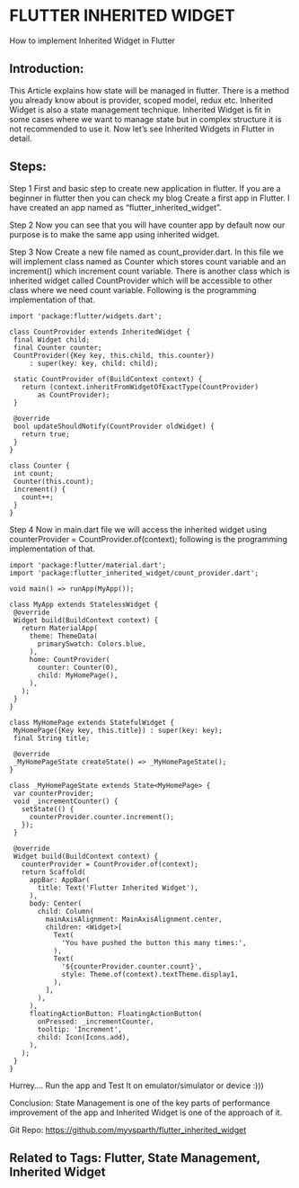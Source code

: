 # FLUTTER INHERITED WIDGET
 How to implement Inherited Widget in Flutter

## Introduction:
 This Article explains how state will be managed in flutter. There is a method you already know about is provider, scoped model, redux etc. Inherited Widget is also a state management technique. Inherited Widget is fit in some cases where we want to manage state but in complex structure it is not recommended to use it. Now let’s see Inherited Widgets in Flutter in detail.

## Steps:
 Step 1
 First and basic step to create new application in flutter. If you are a beginner in flutter then you can check my blog Create a first app in Flutter. I have created an app named as “flutter_inherited_widget”.

 Step 2
 Now you can see that you will have counter app by default now our purpose is to make the same app using inherited widget.

 Step 3
 Now Create a new file named as count_provider.dart. In this file we will implement class named  as Counter which stores count variable and an increment() which increment count variable. There is another class which is inherited widget called CountProvider which will be accessible to other class where we need count variable. Following is the programming implementation of that.

```
import 'package:flutter/widgets.dart';
 
class CountProvider extends InheritedWidget {
 final Widget child;
 final Counter counter;
 CountProvider({Key key, this.child, this.counter})
     : super(key: key, child: child);
 
 static CountProvider of(BuildContext context) {
   return (context.inheritFromWidgetOfExactType(CountProvider)
       as CountProvider);
 }
 
 @override
 bool updateShouldNotify(CountProvider oldWidget) {
   return true;
 }
}
 
class Counter {
 int count;
 Counter(this.count);
 increment() {
   count++;
 }
}
```

 Step 4
 Now in main.dart file we will access the inherited widget using counterProvider = CountProvider.of(context);  following is the programming implementation of that.

```
import 'package:flutter/material.dart';
import 'package:flutter_inherited_widget/count_provider.dart';
 
void main() => runApp(MyApp());
 
class MyApp extends StatelessWidget {
 @override
 Widget build(BuildContext context) {
   return MaterialApp(
     theme: ThemeData(
       primarySwatch: Colors.blue,
     ),
     home: CountProvider(
       counter: Counter(0),
       child: MyHomePage(),
     ),
   );
 }
}
 
class MyHomePage extends StatefulWidget {
 MyHomePage({Key key, this.title}) : super(key: key);
 final String title;
 
 @override
 _MyHomePageState createState() => _MyHomePageState();
}
 
class _MyHomePageState extends State<MyHomePage> {
 var counterProvider;
 void _incrementCounter() {
   setState(() {
     counterProvider.counter.increment();
   });
 }
 
 @override
 Widget build(BuildContext context) {
   counterProvider = CountProvider.of(context);
   return Scaffold(
     appBar: AppBar(
       title: Text('Flutter Inherited Widget'),
     ),
     body: Center(
       child: Column(
         mainAxisAlignment: MainAxisAlignment.center,
         children: <Widget>[
           Text(
             'You have pushed the button this many times:',
           ),
           Text(
             '${counterProvider.counter.count}',
             style: Theme.of(context).textTheme.display1,
           ),
         ],
       ),
     ),
     floatingActionButton: FloatingActionButton(
       onPressed: _incrementCounter,
       tooltip: 'Increment',
       child: Icon(Icons.add),
     ),
   );
 }
}
```

 Hurrey…. Run the app and Test It on emulator/simulator or device :)))

 Conclusion:
  State Management is one of the key parts of performance improvement of the app and Inherited Widget is one of the approach of it.

 Git Repo: https://github.com/myvsparth/flutter_inherited_widget
 ## Related to Tags: Flutter, State Management, Inherited Widget
